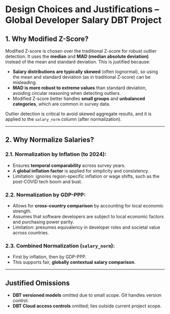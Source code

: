 # Design Choices and Justifications – Global Developer Salary DBT Project

## 1. Why Modified Z-Score?

Modified Z-score is chosen over the traditional Z-score for robust outlier detection. It uses the **median** and **MAD (median absolute deviation)** instead of the mean and standard deviation. This is justified because:

* **Salary distributions are typically skewed** (often lognormal), so using the mean and standard deviation (as in traditional Z-score) can be misleading.
* **MAD is more robust to extreme values** than standard deviation, avoiding circular reasoning when detecting outliers.
* Modified Z-score better handles **small groups** and **unbalanced categories**, which are common in survey data.

Outlier detection is critical to avoid skewed aggregate results, and it is applied to the `salary_norm` column (after normalization).

---

## 2. Why Normalize Salaries?

### 2.1. Normalization by Inflation (to 2024):

* Ensures **temporal comparability** across survey years.
* A **global inflation factor** is applied for simplicity and consistency.
* Limitation: ignores region-specific inflation or wage shifts, such as the post-COVID tech boom and bust.

### 2.2. Normalization by GDP-PPP:

* Allows for **cross-country comparison** by accounting for local economic strength.
* Assumes that software developers are subject to local economic factors and purchasing power parity.
* Limitation: presumes equivalency in developer roles and societal value across countries.

### 2.3. Combined Normalization (`salary_norm`):

* First by inflation, then by GDP-PPP.
* This supports fair, **globally contextual salary comparison**.

---

## Justified Omissions

* **DBT versioned models** omitted due to small scope. Git handles version control.
* **DBT Cloud access controls** omitted; lies outside current project scope.
